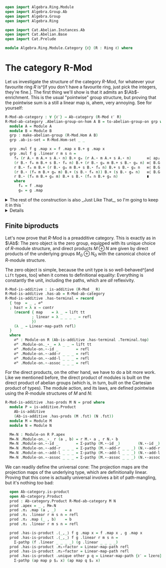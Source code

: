 ```agda
open import Algebra.Ring.Module
open import Algebra.Group.Ab
open import Algebra.Group
open import Algebra.Ring

open import Cat.Abelian.Instances.Ab
open import Cat.Abelian.Base
open import Cat.Prelude

module Algebra.Ring.Module.Category {ℓ} (R : Ring ℓ) where
```

<!--
```agda
private module R = Ring-on (R .snd)
open Ab-category
open is-additive
open make-abelian-group
```
-->

# The category R-Mod

Let us investigate the structure of the category $R$-Mod, for whatever
your favourite ring $R$ is^[if you don't have a favourite ring, just
pick the integers, they're fine.]. The first thing we'll show is that it
admits an $\Ab$-enrichment. This is the usual "pointwise" group
structure, but proving that the pointwise sum is a still a linear map
is, ahem, very annoying. See for yourself:

```agda
R-Mod-ab-category : ∀ {ℓ′} → Ab-category (R-Mod ℓ′ R)
R-Mod-ab-category .Abelian-group-on-hom A B = to-abelian-group-on grp where
  module A = Module A
  module B = Module B
  grp : make-abelian-group (R-Mod.Hom A B)
  grp .ab-is-set = R-Mod.Hom-set _ _

  grp .mul f g .map x = f .map x B.+ g .map x
  grp .mul f g .linear r m s n =
    fₘ (r A.⋆ m A.+ s A.⋆ n) B.+ gₘ (r A.⋆ m A.+ s A.⋆ n)       ≡⟨ ap₂ B._+_ (f .linear _ _ _ _) (g .linear _ _ _ _) ⟩
    (r B.⋆ fₘ m B.+ s B.⋆ fₘ n) B.+ (r B.⋆ gₘ m B.+ s B.⋆ gₘ n) ≡⟨ B.G.pullr (B.G.pulll B.G.commutes) ⟩
    r B.⋆ fₘ m B.+ (r B.⋆ gₘ m B.+ s B.⋆ fₘ n) B.+ s B.⋆ gₘ n   ≡⟨ B.G.pulll (B.G.pulll (sym (B.⋆-add-r r _ _))) ⟩
    (r B.⋆ (fₘ m B.+ gₘ m) B.+ (s B.⋆ fₘ n)) B.+ (s B.⋆ gₘ n)   ≡⟨ B.G.pullr (sym (B.⋆-add-r s _ _)) ⟩
    r B.⋆ (fₘ m B.+ gₘ m) B.+ s B.⋆ (fₘ n B.+ gₘ n)             ∎
    where
      fₘ = f .map
      gₘ = g .map
```

<details>
<summary>The rest of the construction is also _Just Like That_, so I'm
going to keep it in this `<details>`{.html} element out of
decency.</summary>
```agda
  grp .1g .map x    = B.G.1g
  grp .1g .linear r m s n =
    B.G.1g                        ≡˘⟨ B.⋆-group-hom.pres-id _ ⟩
    s B.⋆ B.G.1g                  ≡˘⟨ B.G.eliml (B.⋆-group-hom.pres-id _) ⟩
    r B.⋆ B.G.1g B.+ s B.⋆ B.G.1g ∎
  grp .inv f .map x   = B.G._⁻¹ (f .map x)
  grp .inv f .linear r m s n =
       ap B.G._⁻¹ (f .linear r m s n)
    ·· B.G.inv-comm
    ·· B.G.commutes
     ∙ ap₂ B._+_ (sym (B.⋆-group-hom.pres-inv _)) (sym (B.⋆-group-hom.pres-inv _))
  grp .assoc x y z = Linear-map-path (funext λ x → sym B.G.associative)
  grp .invl x = Linear-map-path (funext λ x → B.G.inversel)
  grp .idl x = Linear-map-path (funext λ x → B.G.idl)
  grp .comm x y = Linear-map-path (funext λ x → B.G.commutes)
R-Mod-ab-category .∘-linear-l f g h = Linear-map-path refl
R-Mod-ab-category .∘-linear-r {B = B} {C} f g h =
  Linear-map-path $ funext λ x →
    f .map (g .map x) C.+ f .map (h .map x)                     ≡⟨ ap₂ C._+_ (sym (C.⋆-id _)) (sym (C.⋆-id _)) ⟩
    R.1r C.⋆ f .map (g .map x) C.+ (R.1r C.⋆ f .map (h .map x)) ≡⟨ sym (f .linear R.1r (g .map x) R.1r (h .map x)) ⟩
    f .map (R.1r B.⋆ g .map x B.+ R.1r B.⋆ h .map x)            ≡⟨ ap (f .map) (ap₂ B._+_ (B.⋆-id _) (B.⋆-id _)) ⟩
    f .map (g .map x B.+ h .map x)                              ∎
  where
    module C = Module C
    module B = Module B
```
</details>

## Finite biproducts

Let's now prove that $R$-Mod is a preadditive category. This is exactly
as in $\Ab$: The zero object is the zero group, equipped with its unique
choice of $R$-module structure, and direct products $M \oplus N$ are
given by direct products of the underlying groups $M_G \oplus N_G$ with
the canonical choice of $R$-module structure.

The zero object is simple, because the unit type is so well-behaved^[and
`Lift` types, too] when it comes to definitional equality: Everything is
constantly the unit, including the paths, which are _all_ reflexivity.

```agda
R-Mod-is-additive : is-additive (R-Mod _ R)
R-Mod-is-additive .has-ab = R-Mod-ab-category
R-Mod-is-additive .has-terminal = record
  { top  = _ , ∅ᴹ
  ; has⊤ = λ x → contr
    (record { map    = λ _ → lift tt
            ; linear = λ _ _ _ _ → refl
            })
    (λ _ → Linear-map-path refl)
  }
  where
    ∅ᴹ : Module-on R (Ab-is-additive .has-terminal .Terminal.top)
    ∅ᴹ .Module-on._⋆_ = λ _ _ → lift tt
    ∅ᴹ .Module-on.⋆-id _        = refl
    ∅ᴹ .Module-on.⋆-add-r _ _ _ = refl
    ∅ᴹ .Module-on.⋆-add-l _ _ _ = refl
    ∅ᴹ .Module-on.⋆-assoc _ _ _ = refl
```

For the direct products, on the other hand, we have to do a bit more
work. Like we mentioned before, the direct product of modules is built
on the direct product of abelian groups (which is, in turn, built on the
Cartesian product of types). The module action, and its laws, are
defined pointwise using the $R$-module structures of $M$ and $N$:

```agda
R-Mod-is-additive .has-prods M N = prod where
  module P = is-additive.Product
    Ab-is-additive
    (Ab-is-additive .has-prods (M .fst) (N .fst))
  module M = Module M
  module N = Module N

  M⊕ᵣN : Module-on R P.apex
  M⊕ᵣN .Module-on._⋆_ r (a , b) = r M.⋆ a , r N.⋆ b
  M⊕ᵣN .Module-on.⋆-id _        = Σ-pathp (M.⋆-id _)        (N.⋆-id _)
  M⊕ᵣN .Module-on.⋆-add-r _ _ _ = Σ-pathp (M.⋆-add-r _ _ _) (N.⋆-add-r _ _ _)
  M⊕ᵣN .Module-on.⋆-add-l _ _ _ = Σ-pathp (M.⋆-add-l _ _ _) (N.⋆-add-l _ _ _)
  M⊕ᵣN .Module-on.⋆-assoc _ _ _ = Σ-pathp (M.⋆-assoc _ _ _) (N.⋆-assoc _ _ _)
```

We can readily define the universal cone: The projection maps are the
projection maps of the underlying type, which are definitionally linear.
Proving that this cone is actually universal involves a bit of
path-mangling, but it's nothing _too_ bad:

```agda
  open Ab-category.is-product
  open Ab-category.Product
  prod : Ab-category.Product R-Mod-ab-category M N
  prod .apex = _ , M⊕ᵣN
  prod .π₁ .map (a , _)    = a
  prod .π₁ .linear r m s n = refl
  prod .π₂ .map (_ , b)    = b
  prod .π₂ .linear r m s n = refl

  prod .has-is-product .⟨_,_⟩ f g .map x = f .map x , g .map x
  prod .has-is-product .⟨_,_⟩ f g .linear r m s n =
    Σ-pathp (f .linear _ _ _ _) (g .linear _ _ _ _)
  prod .has-is-product .π₁∘factor = Linear-map-path refl
  prod .has-is-product .π₂∘factor = Linear-map-path refl
  prod .has-is-product .unique other p q = Linear-map-path {ℓ′ = lzero} $ funext λ x →
    Σ-pathp (ap map p $ₚ x) (ap map q $ₚ x)
```

<!-- TODO [Amy 2022-09-15]
Define kernels, cokernels, and show that ker (coker f) ≃ coker (ker f).
-->
